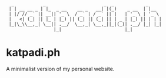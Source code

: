 ```
  _           _                      _  _            _
 | | __ __ _ | |_  _ __    __ _   __| |(_)    _ __  | |__
 | |/ // _` || __|| '_ \  / _` | / _` || |   | '_ \ | '_ \
 |   <| (_| || |_ | |_) || (_| || (_| || | _ | |_) || | | |
 |_|\_\\__,_| \__|| .__/  \__,_| \__,_||_|(_)| .__/ |_| |_|
                  |_|                        |_|
```
katpadi.ph
==========

A minimalist version of my personal website.
